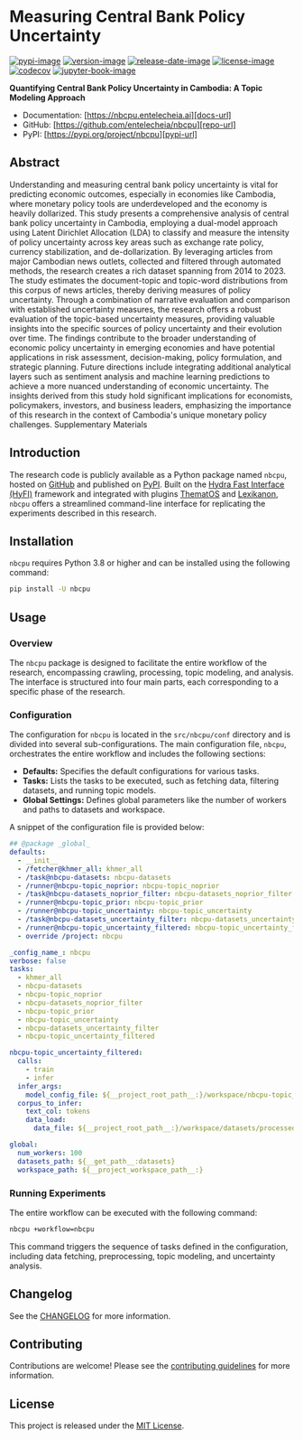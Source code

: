 # Measuring Central Bank Policy Uncertainty

[![pypi-image]][pypi-url]
[![version-image]][release-url]
[![release-date-image]][release-url]
[![license-image]][license-url]
[![codecov][codecov-image]][codecov-url]
[![jupyter-book-image]][docs-url]

<!-- Links: -->

[codecov-image]: https://codecov.io/gh/entelecheia/nbcpu/branch/main/graph/badge.svg?token=P414TXNSHY
[codecov-url]: https://codecov.io/gh/entelecheia/nbcpu
[pypi-image]: https://img.shields.io/pypi/v/nbcpu
[license-image]: https://img.shields.io/github/license/entelecheia/nbcpu
[license-url]: https://github.com/entelecheia/nbcpu/blob/main/LICENSE
[version-image]: https://img.shields.io/github/v/release/entelecheia/nbcpu?sort=semver
[release-date-image]: https://img.shields.io/github/release-date/entelecheia/nbcpu
[release-url]: https://github.com/entelecheia/nbcpu/releases
[jupyter-book-image]: https://jupyterbook.org/en/stable/_images/badge.svg
[repo-url]: https://github.com/entelecheia/nbcpu
[pypi-url]: https://pypi.org/project/nbcpu
[docs-url]: https://nbcpu.entelecheia.ai
[changelog]: https://github.com/entelecheia/nbcpu/blob/main/CHANGELOG.md
[contributing guidelines]: https://github.com/entelecheia/nbcpu/blob/main/CONTRIBUTING.md

<!-- Links: -->

**Quantifying Central Bank Policy Uncertainty in Cambodia: A Topic Modeling Approach**

- Documentation: [https://nbcpu.entelecheia.ai][docs-url]
- GitHub: [https://github.com/entelecheia/nbcpu][repo-url]
- PyPI: [https://pypi.org/project/nbcpu][pypi-url]

## Abstract

Understanding and measuring central bank policy uncertainty is vital for predicting economic outcomes, especially in economies like Cambodia, where monetary policy tools are underdeveloped and the economy is heavily dollarized. This study presents a comprehensive analysis of central bank policy uncertainty in Cambodia, employing a dual-model approach using Latent Dirichlet Allocation (LDA) to classify and measure the intensity of policy uncertainty across key areas such as exchange rate policy, currency stabilization, and de-dollarization. By leveraging articles from major Cambodian news outlets, collected and filtered through automated methods, the research creates a rich dataset spanning from 2014 to 2023. The study estimates the document-topic and topic-word distributions from this corpus of news articles, thereby deriving measures of policy uncertainty. Through a combination of narrative evaluation and comparison with established uncertainty measures, the research offers a robust evaluation of the topic-based uncertainty measures, providing valuable insights into the specific sources of policy uncertainty and their evolution over time. The findings contribute to the broader understanding of economic policy uncertainty in emerging economies and have potential applications in risk assessment, decision-making, policy formulation, and strategic planning. Future directions include integrating additional analytical layers such as sentiment analysis and machine learning predictions to achieve a more nuanced understanding of economic uncertainty. The insights derived from this study hold significant implications for economists, policymakers, investors, and business leaders, emphasizing the importance of this research in the context of Cambodia's unique monetary policy challenges.
Supplementary Materials

## Introduction

The research code is publicly available as a Python package named `nbcpu`, hosted on [GitHub](http://github.com/entelecheia/nbcpu) and published on [PyPI](https://pypi.org/project/nbcpu/). Built on the [Hydra Fast Interface (HyFI)](https://hyfi.entelecheia.ai) framework and integrated with plugins [ThematOS](https://thematos.entelecheia.ai) and [Lexikanon](https://lexikanon.entelecheia.ai), `nbcpu` offers a streamlined command-line interface for replicating the experiments described in this research.

## Installation

`nbcpu` requires Python 3.8 or higher and can be installed using the following command:

```bash
pip install -U nbcpu
```

## Usage

### Overview

The `nbcpu` package is designed to facilitate the entire workflow of the research, encompassing crawling, processing, topic modeling, and analysis. The interface is structured into four main parts, each corresponding to a specific phase of the research.

### Configuration

The configuration for `nbcpu` is located in the `src/nbcpu/conf` directory and is divided into several sub-configurations. The main configuration file, `nbcpu`, orchestrates the entire workflow and includes the following sections:

- **Defaults:** Specifies the default configurations for various tasks.
- **Tasks:** Lists the tasks to be executed, such as fetching data, filtering datasets, and running topic models.
- **Global Settings:** Defines global parameters like the number of workers and paths to datasets and workspace.

A snippet of the configuration file is provided below:

```yaml
## @package _global_
defaults:
  - __init__
  - /fetcher@khmer_all: khmer_all
  - /task@nbcpu-datasets: nbcpu-datasets
  - /runner@nbcpu-topic_noprior: nbcpu-topic_noprior
  - /task@nbcpu-datasets_noprior_filter: nbcpu-datasets_noprior_filter
  - /runner@nbcpu-topic_prior: nbcpu-topic_prior
  - /runner@nbcpu-topic_uncertainty: nbcpu-topic_uncertainty
  - /task@nbcpu-datasets_uncertainty_filter: nbcpu-datasets_uncertainty_filter
  - /runner@nbcpu-topic_uncertainty_filtered: nbcpu-topic_uncertainty_filtered
  - override /project: nbcpu

_config_name_: nbcpu
verbose: false
tasks:
  - khmer_all
  - nbcpu-datasets
  - nbcpu-topic_noprior
  - nbcpu-datasets_noprior_filter
  - nbcpu-topic_prior
  - nbcpu-topic_uncertainty
  - nbcpu-datasets_uncertainty_filter
  - nbcpu-topic_uncertainty_filtered

nbcpu-topic_uncertainty_filtered:
  calls:
    - train
    - infer
  infer_args:
    model_config_file: ${__project_root_path__:}/workspace/nbcpu-topic_uncertainty_filtered/model/configs/model(2)_config.yaml
  corpus_to_infer:
    text_col: tokens
    data_load:
      data_file: ${__project_root_path__:}/workspace/datasets/processed/topic_noprior_filtered/train.parquet

global:
  num_workers: 100
  datasets_path: ${__get_path__:datasets}
  workspace_path: ${__project_workspace_path__:}
```

### Running Experiments

The entire workflow can be executed with the following command:

```bash
nbcpu +workflow=nbcpu
```

This command triggers the sequence of tasks defined in the configuration, including data fetching, preprocessing, topic modeling, and uncertainty analysis.

## Changelog

See the [CHANGELOG] for more information.

## Contributing

Contributions are welcome! Please see the [contributing guidelines] for more information.

## License

This project is released under the [MIT License][license-url].
